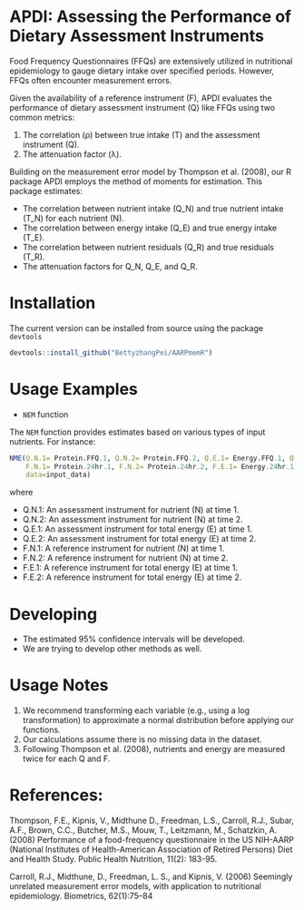 #  APDI: Assessing the Performance of Dietary Assessment Instruments
Food Frequency Questionnaires (FFQs) are extensively utilized in nutritional epidemiology to gauge dietary intake over specified periods. However, FFQs often encounter measurement errors. 

Given the availability of a reference instrument (F), APDI evaluates the performance of dietary assessment  instrument (Q) like FFQs using two common metrics:
1. The correlation (ρ) between true intake (T) and the assessment instrument (Q).
2. The attenuation factor (λ).

Building on the measurement error model by Thompson et al. (2008), our R package APDI employs the method of moments for estimation. This package estimates:
- The correlation between nutrient intake (Q_N) and true nutrient intake (T_N) for each nutrient (N).
- The correlation between energy intake (Q_E) and true energy intake (T_E).   
- The correlation between nutrient residuals (Q_R) and true residuals (T_R).
- The attenuation factors for Q_N, Q_E, and Q_R.

# Installation
The current version can be installed from source using the package `devtools`
```r
devtools::install_github("BettyzhangPei/AARPmemR")
```

# Usage Examples
- `NEM` function

The `NEM` function provides estimates based on various types of input nutrients. For instance:
```r
NME(Q.N.1= Protein.FFQ.1, Q.N.2= Protein.FFQ.2, Q.E.1= Energy.FFQ.1, Q.E.2= Energy.FFQ.2,
    F.N.1= Protein.24hr.1, F.N.2= Protein.24hr.2, F.E.1= Energy.24hr.1, F.E.2= Energy.24hr.2,
    data=input_data)
```
where
- Q.N.1: An assessment instrument for nutrient (N) at time 1.
- Q.N.2: An assessment instrument for nutrient (N) at time 2.
- Q.E.1: An assessment instrument for total energy (E) at time 1.
- Q.E.2: An assessment instrument for total energy (E) at time 2.
- F.N.1: A reference instrument for nutrient (N) at time 1.
- F.N.2: A reference instrument for nutrient (N) at time 2.
- F.E.1: A reference instrument for total energy (E) at time 1.
- F.E.2: A reference instrument for total energy (E) at time 2.

# Developing
- The estimated 95% confidence intervals will be developed.
- We are trying to develop other methods as well.

# Usage Notes
1. We recommend transforming each variable (e.g., using a log transformation) to approximate a normal distribution before applying our functions.
2. Our calculations assume there is no missing data in the dataset.
3. Following Thompson et al. (2008), nutrients and energy are measured twice for each Q and F.
   
# References: 
Thompson, F.E., Kipnis, V., Midthune D., Freedman, L.S., Carroll, R.J., Subar, A.F., Brown, C.C., Butcher, M.S., Mouw, T., Leitzmann, M., Schatzkin, A.(2008) Performance of a food-frequency questionnaire in the US NIH-AARP (National Institutes of Health-American Association of Retired Persons) Diet and Health Study. Public Health Nutrition, 11(2): 183-95.

Carroll, R.J., Midthune, D., Freedman, L. S., and Kipnis, V. (2006) Seemingly unrelated measurement error models,
with application to nutritional epidemiology. Biometrics, 62(1):75–84
   
